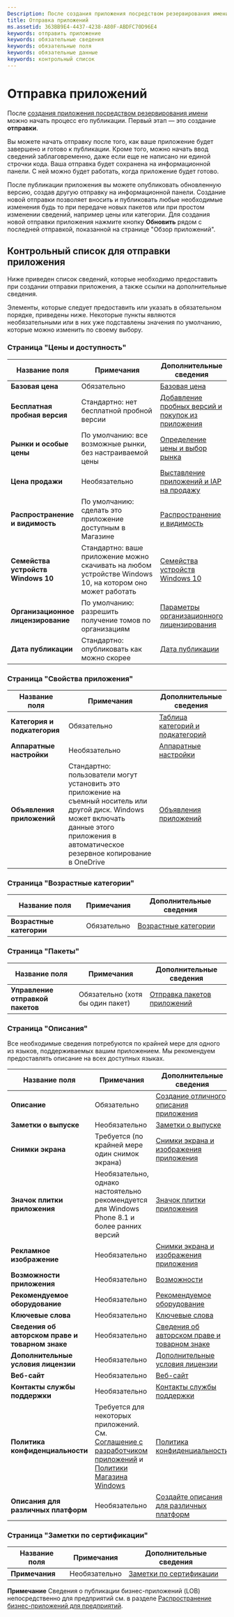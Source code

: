 ```yaml
---
Description: После создания приложения посредством резервирования имени можно начать процесс его публикации. Первый этап — это создание отправки.
title: Отправка приложений
ms.assetid: 363BB9E4-4437-4238-A80F-ABDFC70D96E4
keywords: отправить приложение
keywords: обязательные сведения
keywords: обязательные поля
keywords: обязательные данные
keywords: контрольный список
---
```


# Отправка приложений


После [создания приложения посредством резервирования имени](create-your-app-by-reserving-a-name.md) можно начать процесс его публикации. Первый этап — это создание **отправки**.

Вы можете начать отправку после того, как ваше приложение будет завершено и готово к публикации. Кроме того, можно начать ввод сведений заблаговременно, даже если еще не написано ни единой строчки кода. Ваша отправка будет сохранена на информационной панели. С ней можно будет работать, когда приложение будет готово.

После публикации приложения вы можете опубликовать обновленную версию, создав другую отправку на информационной панели. Создание новой отправки позволяет вносить и публиковать любые необходимые изменения будь то при передаче новых пакетов или при простом изменении сведений, например цены или категории. Для создания новой отправки приложения нажмите кнопку **Обновить** рядом с последней отправкой, показанной на странице "Обзор приложений".

## Контрольный список для отправки приложения


Ниже приведен список сведений, которые необходимо предоставить при создании отправки приложения, а также ссылки на дополнительные сведения.

Элементы, которые следует предоставить или указать в обязательном порядке, приведены ниже. Некоторые пункты являются необязательными или в них уже подставлены значения по умолчанию, которые можно изменить по своему выбору.

### Страница "Цены и доступность"
| Название поля                    | Примечания                                       | Дополнительные сведения                                                             |
|-------------------------------|---------------------------------------------|---------------------------------------------------------------------------|
| **Базовая цена**                | Обязательно                                    | [Базовая цена](set-app-pricing-and-availability.md#base-price)              |
| **Бесплатная пробная версия**                | Стандартно: нет бесплатной пробной версии                      | [Добавление пробных версий и покупок из приложения](https://msdn.microsoft.com/library/windows/apps/jj193599)  |
| **Рынки и особые цены** | По умолчанию: все возможные рынки, без настраиваемой цены | [Определение цены и выбор рынка](define-pricing-and-market-selection.md)              |
| **Цена продажи**              | Необязательно                                    | [Выставление приложений и IAP на продажу](put-apps-and-iaps-on-sale.md)                                       |
| **Распространение и видимость** | По умолчанию: сделать это приложение доступным в Магазине | [Распространение и видимость](set-app-pricing-and-availability.md#distribution-and-visibility) | 
| **Семейства устройств Windows 10**  | Стандартно: ваше приложение можно скачивать на любом устройстве Windows 10, на котором оно может работать | [Семейства устройств Windows 10](set-app-pricing-and-availability.md#windows-10-device-families) | 
| **Организационное лицензирование**    | По умолчанию: разрешить получение томов по организациям | [Параметры организационного лицензирования](organizational-licensing.md)                        | 
| **Дата публикации**                | Стандартно: опубликовать как можно скорее      | [Дата публикации](set-app-pricing-and-availability.md#publish-date)          |



### Страница "Свойства приложения"

| Название поля                    | Примечания                                       | Дополнительные сведения                                                             |
|-------------------------------|---------------------------------------------|---------------------------------------------------------------------------|
| **Категория и подкатегория**  | Обязательно                                    | [Таблица категорий и подкатегорий](category-and-subcategory-table.md)       |
| **Аппаратные настройки**      | Необязательно                                    | [Аппаратные настройки](enter-app-properties.md#hardware_preferences)      |
| **Объявления приложений**          | Стандартно: пользователи могут установить это приложение на съемный носитель или другой диск. Windows может включать данные этого приложения в автоматическое резервное копирование в OneDrive | [Объявления приложений](app-declarations.md) |



### Страница "Возрастные категории"

| Название поля                    | Примечания                                       | Дополнительные сведения                          |
|-------------------------------|---------------------------------------------|----------------------------------------|
| **Возрастные категории**               | Обязательно                                    | [Возрастные категории](age-ratings.md)          |



### Страница "Пакеты"

| Название поля                    | Примечания                                       | Дополнительные сведения                          |
|-------------------------------|---------------------------------------------|----------------------------------------|
| **Управление отправкой пакетов**    | Обязательно (хотя бы один пакет)             | [Отправка пакетов приложений](upload-app-packages.md) | 



### Страница "Описания"

Все необходимые сведения потребуются по крайней мере для одного из языков, поддерживаемых вашим приложением. Мы рекомендуем предоставлять описание на всех доступных языках.

| Название поля                    | Примечания                                       | Дополнительные сведения                                                     |
|-------------------------------|---------------------------------------------|-------------------------------------------------------------------|
| **Описание**               | Обязательно                                    | [Создание отличного описания приложения](write-a-great-app-description.md) | 
| **Заметки о выпуске**             | Необязательно                                    | [Заметки о выпуске](create-app-descriptions.md#release-notes)         |
| **Снимки экрана**               | Требуется (по крайней мере один снимок экрана)          | [Снимки экрана и изображения приложения](app-screenshots-and-images.md)       |
| **Значок плитки приложения**             | Необязательно, однако настоятельно рекомендуется для Windows Phone 8.1 и более ранних версий | [Значок плитки приложения](create-app-descriptions.md#app-tile-icon) | 
| **Рекламное изображение**       | Необязательно                                    | [Снимки экрана и изображения приложения](app-screenshots-and-images.md)       | 
| **Возможности приложения**              | Необязательно                                    | [Возможности](create-app-descriptions.md#app-features)               |
| **Рекомендуемое оборудование**      | Необязательно                                    | [Рекомендуемое оборудование](create-app-descriptions.md#recommended-hardware) | 
| **Ключевые слова**                  | Необязательно                                    | [Ключевые слова](create-app-descriptions.md#keywords)                   |
| **Сведения об авторском праве и товарном знаке** | Необязательно                                 | [Сведения об авторском праве и товарном знаке](create-app-descriptions.md#copyright-and-trademark-info) | 
| **Дополнительные условия лицензии**  | Необязательно                                    | [Дополнительные условия лицензии](create-app-descriptions.md#additional-license-terms) | 
| **Веб-сайт**                   | Необязательно                                    | [Веб-сайт](create-app-descriptions.md#website)                     |
| **Контакты службы поддержки**      | Необязательно                                    | [Контакты службы поддержки](create-app-descriptions.md)                | 
| **Политика конфиденциальности**            | Требуется для некоторых приложений. См. [Соглашение с разработчиком приложений](https://msdn.microsoft.com/library/windows/apps/hh694058) и [Политики Магазина Windows](https://msdn.microsoft.com/library/windows/apps/dn764944.aspx#pol_10_5_1) | [Политика конфиденциальности](create-app-descriptions.md#privacy-policy) | 
| **Описания для различных платформ** | Необязательно                               | [Создайте описания для различных платформ](create-platform-specific-descriptions.md) |



### Страница "Заметки по сертификации"

| Название поля                    | Примечания                                       | Дополнительные сведения                                                     |
|-------------------------------|---------------------------------------------|-------------------------------------------------------------------|
| **Примечания**                     | Необязательно                                    | [Заметки по сертификации](notes-for-certification.md)             |

 
**Примечание** Сведения о публикации бизнес-приложений (LOB) непосредственно для предприятий см. в разделе [Распространение бизнес-приложений для предприятий](distribute-lob-apps-to-enterprises.md).


<!--HONumber=Mar16_HO1-->


